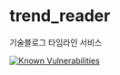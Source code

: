 # trend_reader
기술블로그 타임라인 서비스

[![Known Vulnerabilities](https://snyk.io/test/github/duswnd25/trendreader/badge.svg)](https://snyk.io/test/github/duswnd25/trendreader)
